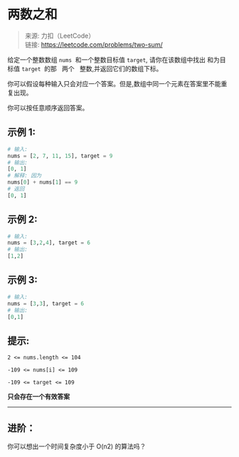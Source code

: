 # 两数之和

> 来源: 力扣（LeetCode）<br /> 链接: https://leetcode.com/problems/two-sum/

给定一个整数数组 `nums`  和一个整数目标值 `target`, 请你在该数组中找出 和为目标值 `target`  的那   两个   整数,并返回它们的数组下标。

你可以假设每种输入只会对应一个答案。但是,数组中同一个元素在答案里不能重复出现。

你可以按任意顺序返回答案。

## 示例 1:

```python
# 输入:
nums = [2, 7, 11, 15], target = 9
# 输出:
[0, 1]
# 解释: 因为
nums[0] + nums[1] == 9
# 返回
[0, 1]
```

## 示例 2:

```python
# 输入:
nums = [3,2,4], target = 6
# 输出:
[1,2]
```

## 示例 3:

```python
# 输入:
nums = [3,3], target = 6
# 输出:
[0,1]
```

## 提示:

`2 <= nums.length <= 104`

`-109 <= nums[i] <= 109`

`-109 <= target <= 109`

__只会存在一个有效答案__


---

## 进阶：
你可以想出一个时间复杂度小于 O(n2) 的算法吗？
